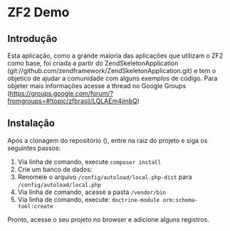ZF2 Demo
========

Introdução
----------
Esta aplicação, como a grande maioria das aplicações que utilizam o ZF2 como base,
foi criada a partir do ZendSkeletonApplication (git://github.com/zendframework/ZendSkeletonApplication.git)
e tem o objetico de ajudar a comunidade com alguns exemplos de código. Para objeter mais
informações acesse a thread no Google Groups (https://groups.google.com/forum/?fromgroups=#!topic/zfbrasil/LQLAEm4jmbQ)

Instalação
----------

Após a clonagem do repositório (), entre na raiz do projeto e siga os seguintes passos:

1. Via linha de comando, execute `composer install`
2. Crie um banco de dados:
3. Renomeie o arquivo `/config/autoload/local.php-dist` para `/config/autoload/local.php`
4. Via linha de comando, acesse a pasta `/vendor/bin`
5. Via linha de comando, execute: `doctrine-module orm:schema-tool:create`

Pronto, acesse o seu projeto no browser e adicione alguns registros.